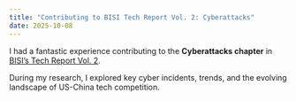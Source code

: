 ```yaml
---
title: "Contributing to BISI Tech Report Vol. 2: Cyberattacks"
date: 2025-10-08
---
```


I had a fantastic experience contributing to the **Cyberattacks chapter** in [BISI’s Tech Report Vol. 2](https://bisi.org.uk/publications/tech-report-vol2).  

During my research, I explored key cyber incidents, trends, and the evolving landscape of US-China tech competition. 
